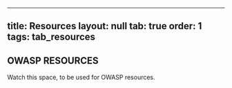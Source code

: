 
---
title: Resources
layout:  null
tab: true
order: 1
tags: tab_resources
---

## OWASP RESOURCES
Watch this space, to be used for OWASP resources.

